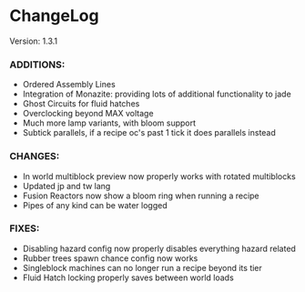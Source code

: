 # ChangeLog

Version: 1.3.1

### ADDITIONS:
- Ordered Assembly Lines
- Integration of Monazite: providing lots of additional functionality to jade
- Ghost Circuits for fluid hatches
- Overclocking beyond MAX voltage
- Much more lamp variants, with bloom support
- Subtick parallels, if a recipe oc's past 1 tick it does parallels instead

### CHANGES:
- In world multiblock preview now properly works with rotated multiblocks
- Updated jp and tw lang
- Fusion Reactors now show a bloom ring when running a recipe
- Pipes of any kind can be water logged

### FIXES:
- Disabling hazard config now properly disables everything hazard related
- Rubber trees spawn chance config now works
- Singleblock machines can no longer run a recipe beyond its tier
- Fluid Hatch locking properly saves between world loads
